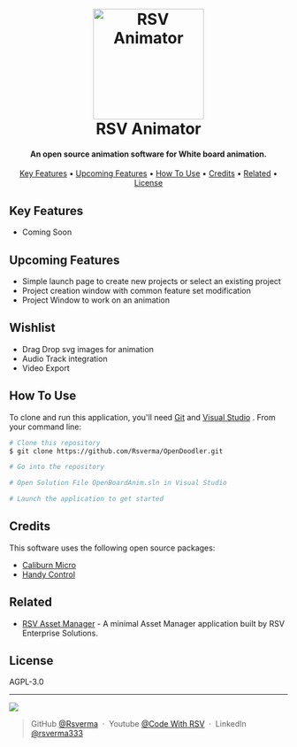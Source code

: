 <h1 align="center">
  <br>
  <img src="https://github.com/Rsverma/OpenDoodler/tree/main/WPFExperiments/Resources/App.ico" alt="RSV Animator" width="200">
  <br>
  RSV Animator
  <br>
</h1>

<h4 align="center">An open source animation software for White board animation.</h4>

<p align="center">
  <a href="#key-features">Key Features</a> •
  <a href="#upcoming-features">Upcoming Features</a> •
  <a href="#how-to-use">How To Use</a> •
  <a href="#credits">Credits</a> •
  <a href="#related">Related</a> •
  <a href="#license">License</a>
</p>

## Key Features

* Coming Soon

## Upcoming Features
* Simple launch page to create new projects or select an existing project
* Project creation window with common feature set modification
* Project Window to work on an animation

## Wishlist
* Drag Drop svg images for animation
* Audio Track integration
* Video Export

## How To Use

To clone and run this application, you'll need [Git](https://git-scm.com) and [Visual Studio](https://visualstudio.microsoft.com/) . From your command line:

```bash
# Clone this repository
$ git clone https://github.com/Rsverma/OpenDoodler.git

# Go into the repository

# Open Solution File OpenBoardAnim.sln in Visual Studio

# Launch the application to get started
```

## Credits

This software uses the following open source packages:

- [Caliburn Micro](https://caliburnmicro.com/)
- [Handy Control](https://github.com/HandyOrg/HandyControl)

## Related

- [RSV Asset Manager](https://github.com/Rsverma/RSVAssetManager) - A minimal Asset Manager application built by RSV Enterprise Solutions.

## License

AGPL-3.0 

---
<a href="mailto:rsverma333@gmail.com"><img src="https://img.shields.io/badge/gmail-%23DD0031.svg?&style=for-the-badge&logo=gmail&logoColor=white"/></a>
> GitHub [@Rsverma](https://github.com/Rsverma) &nbsp;&middot;&nbsp;
> Youtube [@Code With RSV](https://www.youtube.com/channel/UCHXfV0ENFtcM-rBEe3FyvAg) &nbsp;&middot;&nbsp;
> LinkedIn [@rsverma333](https://www.linkedin.com/in/rsverma333/)

